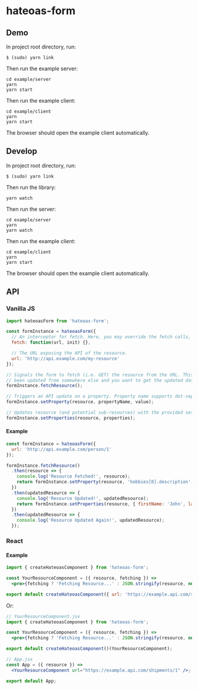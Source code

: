 # hateoas-form

## Demo

In project root directory, run:

```
$ (sudo) yarn link
```

Then run the example server:

```
cd example/server
yarn
yarn start
```

Then run the example client:

```
cd example/client
yarn
yarn start
```

The browser should open the example client automatically.

## Develop

In project root directory, run:

```
$ (sudo) yarn link
```

Then run the library:

```
yarn watch
```

Then run the server:

```
cd example/server
yarn
yarn watch
```

Then run the example client:

```
cd example/client
yarn
yarn start
```

The browser should open the example client automatically.

## API

### Vanilla JS
```js
import hateoasForm from 'hateoas-form';

const formInstance = hateoasForm({
  // An interceptor for fetch. Here, you may override the fetch calls, for instance adding authorization.
  fetch: function(url, init) {},

  // The URL exposing the API of the resource.
  url: 'http://api.example.com/my-resource'
});

// Signals the form to fetch (i.e. GET) the resource from the URL. This can be useful when you know the resource has
// been updated from somewhere else and you want to get the updated data.
formInstance.fetchResource();

// Triggers an API update on a property. Property name supports dot-separated syntax and brackets for arrays.
formInstance.setProperty(resource, propertyName, value);

// Updates resource (and potential sub-resources) with the provided set of properties.
formInstance.setProperties(resource, properties);
```

#### Example

```js
const formInstance = hateoasForm({
  url: 'http://api.example.com/person/1'
});

formInstance.fetchResource()
  .then(resource => {
    console.log('Resource Fetched!', resource);
    return formInstance.setProperty(resource, 'hobbies[0].description', 'Love HATEOAS') // Triggers a PATCH call.
  })
  .then(updatedResource => {
    console.log('Resource Updated!', updatedResource);
    return formInstance.setProperties(resource, { firstName: 'John', lastName: 'Doe' }); // Triggers another PATCH call.
  })
  .then(updatedResource => {
    console.log('Resource Updated Again!', updatedResource);
  });
```

### React

#### Example

```jsx
import { createHateoasComponent } from 'hateoas-form';

const YourResourceComponent = ({ resource, fetching }) =>
  <pre>{fetching ? 'Fetching Resource...' : JSON.stringify(resource, null, 4)}</pre>;

export default createHateoasComponent({ url: 'https://example.api.com/shipments/1' })(YourResourceComponent);
```

Or:

```jsx
// YourResourceComponent.jsx
import { createHateoasComponent } from 'hateoas-form';

const YourResourceComponent = ({ resource, fetching }) =>
  <pre>{fetching ? 'Fetching Resource...' : JSON.stringify(resource, null, 4)}</pre>;

export default createHateoasComponent()(YourResourceComponent);

// App.jsx
const App = ({ resource }) =>
  <YourResourceComponent url="https://example.api.com/shipments/1" />;

export default App;
```